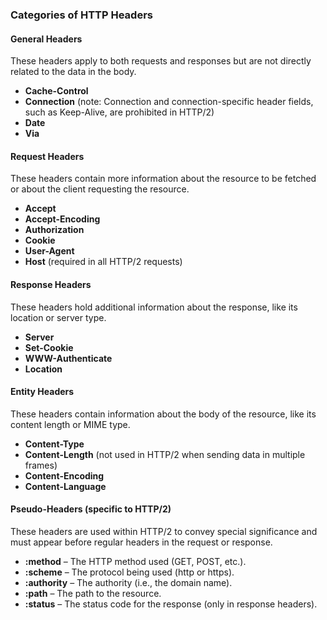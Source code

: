 ### Categories of HTTP Headers

#### General Headers
These headers apply to both requests and responses but are not directly related to the data in the body.
- **Cache-Control**
- **Connection** (note: Connection and connection-specific header fields, such as Keep-Alive, are prohibited in HTTP/2)
- **Date**
- **Via**

#### Request Headers
These headers contain more information about the resource to be fetched or about the client requesting the resource.
- **Accept**
- **Accept-Encoding**
- **Authorization**
- **Cookie**
- **User-Agent**
- **Host** (required in all HTTP/2 requests)

#### Response Headers
These headers hold additional information about the response, like its location or server type.
- **Server**
- **Set-Cookie**
- **WWW-Authenticate**
- **Location**

#### Entity Headers
These headers contain information about the body of the resource, like its content length or MIME type.
- **Content-Type**
- **Content-Length** (not used in HTTP/2 when sending data in multiple frames)
- **Content-Encoding**
- **Content-Language**

#### Pseudo-Headers (specific to HTTP/2)
These headers are used within HTTP/2 to convey special significance and must appear before regular headers in the request or response.
- **:method** – The HTTP method used (GET, POST, etc.).
- **:scheme** – The protocol being used (http or https).
- **:authority** – The authority (i.e., the domain name).
- **:path** – The path to the resource.
- **:status** – The status code for the response (only in response headers).
